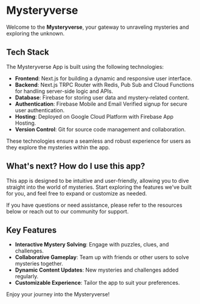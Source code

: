 # Mysteryverse

Welcome to the **Mysteryverse**, your gateway to unraveling mysteries and exploring the unknown.

## Tech Stack

The Mysteryverse App is built using the following technologies:

- **Frontend**: Next.js for building a dynamic and responsive user interface.
- **Backend**: Next.js TRPC Router with Redis, Pub Sub and Cloud Functions for handling server-side logic and APIs.
- **Database**: Firebase for storing user data and mystery-related content.
- **Authentication**: Firebase Mobile and Email Verified signup for secure user authentication.
- **Hosting**: Deployed on Google Cloud Platform with Firebase App Hosting.
- **Version Control**: Git for source code management and collaboration.

These technologies ensure a seamless and robust experience for users as they explore the mysteries within the app.

## What's next? How do I use this app?

This app is designed to be intuitive and user-friendly, allowing you to dive straight into the world of mysteries. Start exploring the features we've built for you, and feel free to expand or customize as needed.

If you have questions or need assistance, please refer to the resources below or reach out to our community for support.

## Key Features

- **Interactive Mystery Solving**: Engage with puzzles, clues, and challenges.
- **Collaborative Gameplay**: Team up with friends or other users to solve mysteries together.
- **Dynamic Content Updates**: New mysteries and challenges added regularly.
- **Customizable Experience**: Tailor the app to suit your preferences.

Enjoy your journey into the Mysteryverse!
